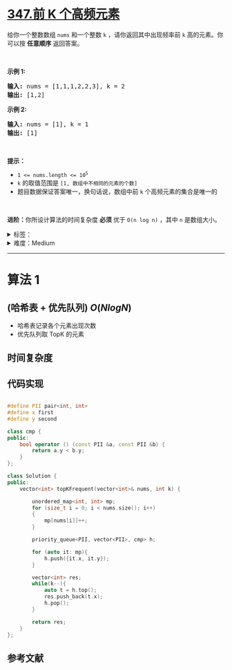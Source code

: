 # [347.前 K 个高频元素](https://leetcode.cn/problems/top-k-frequent-elements/)

<p>给你一个整数数组 <code>nums</code> 和一个整数 <code>k</code> ，请你返回其中出现频率前 <code>k</code> 高的元素。你可以按 <strong>任意顺序</strong> 返回答案。</p>

<p> </p>

<p><strong>示例 1:</strong></p>

<pre>
<strong>输入: </strong>nums = [1,1,1,2,2,3], k = 2
<strong>输出: </strong>[1,2]
</pre>

<p><strong>示例 2:</strong></p>

<pre>
<strong>输入: </strong>nums = [1], k = 1
<strong>输出: </strong>[1]</pre>

<p> </p>

<p><strong>提示：</strong></p>

<ul>
	<li><code>1 <= nums.length <= 10<sup>5</sup></code></li>
	<li><code>k</code> 的取值范围是 <code>[1, 数组中不相同的元素的个数]</code></li>
	<li>题目数据保证答案唯一，换句话说，数组中前 <code>k</code> 个高频元素的集合是唯一的</li>
</ul>

<p> </p>

<p><strong>进阶：</strong>你所设计算法的时间复杂度 <strong>必须</strong> 优于 <code>O(n log n)</code> ，其中 <code>n</code><em> </em>是数组大小。</p>

<details>
<summary>标签：</summary>
['数组', '哈希表', '分治', '桶排序', '计数', '快速选择', '排序', '堆（优先队列）']
</details>

<details>
<summary>难度：Medium</summary>
喜欢：1273
</details>

---

# 算法 1

## (哈希表 + 优先队列) $O(NlogN)$

- 哈希表记录各个元素出现次数
- 优先队列取 TopK 的元素

## 时间复杂度

## 代码实现

```java []

```

```cpp []
#define PII pair<int, int>
#define x first
#define y second

class cmp {
public:
	bool operator () (const PII &a, const PII &b) {
		return a.y < b.y;
	}
};

class Solution {
public:
    vector<int> topKFrequent(vector<int>& nums, int k) {

        unordered_map<int, int> mp;
        for (size_t i = 0; i < nums.size(); i++)
        {
            mp[nums[i]]++;
        }

        priority_queue<PII, vector<PII>, cmp> h;

        for (auto it: mp){
            h.push({it.x, it.y});
        }

        vector<int> res;
        while(k--){
            auto t = h.top();
            res.push_back(t.x);
            h.pop();
        }

        return res;
    }
};
```

## 参考文献
